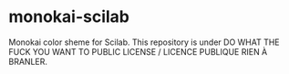 # monokai-scilab
Monokai color sheme for Scilab.
This repository is under DO WHAT THE FUCK YOU WANT TO PUBLIC LICENSE /  LICENCE PUBLIQUE RIEN À BRANLER.

